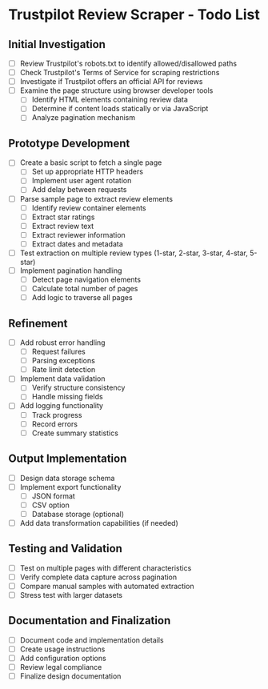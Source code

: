 # Trustpilot Review Scraper - Todo List

## Initial Investigation

- [ ] Review Trustpilot's robots.txt to identify allowed/disallowed paths
- [ ] Check Trustpilot's Terms of Service for scraping restrictions
- [ ] Investigate if Trustpilot offers an official API for reviews
- [ ] Examine the page structure using browser developer tools
  - [ ] Identify HTML elements containing review data
  - [ ] Determine if content loads statically or via JavaScript
  - [ ] Analyze pagination mechanism

## Prototype Development

- [ ] Create a basic script to fetch a single page
  - [ ] Set up appropriate HTTP headers
  - [ ] Implement user agent rotation
  - [ ] Add delay between requests
- [ ] Parse sample page to extract review elements
  - [ ] Identify review container elements
  - [ ] Extract star ratings
  - [ ] Extract review text
  - [ ] Extract reviewer information
  - [ ] Extract dates and metadata
- [ ] Test extraction on multiple review types (1-star, 2-star, 3-star, 4-star, 5-star)
- [ ] Implement pagination handling
  - [ ] Detect page navigation elements
  - [ ] Calculate total number of pages
  - [ ] Add logic to traverse all pages

## Refinement

- [ ] Add robust error handling
  - [ ] Request failures
  - [ ] Parsing exceptions
  - [ ] Rate limit detection
- [ ] Implement data validation
  - [ ] Verify structure consistency
  - [ ] Handle missing fields
- [ ] Add logging functionality
  - [ ] Track progress
  - [ ] Record errors
  - [ ] Create summary statistics

## Output Implementation

- [ ] Design data storage schema
- [ ] Implement export functionality
  - [ ] JSON format
  - [ ] CSV option
  - [ ] Database storage (optional)
- [ ] Add data transformation capabilities (if needed)

## Testing and Validation

- [ ] Test on multiple pages with different characteristics
- [ ] Verify complete data capture across pagination
- [ ] Compare manual samples with automated extraction
- [ ] Stress test with larger datasets

## Documentation and Finalization

- [ ] Document code and implementation details
- [ ] Create usage instructions
- [ ] Add configuration options
- [ ] Review legal compliance
- [ ] Finalize design documentation 